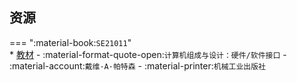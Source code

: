 ## 资源  
=== ":material-book:`SE21011`"  
    * [教材](https://api.mir6.com/api/lanzou?url=https://cqu-openlib.lanzout.com/ifVBT2opwq5a&down=true) - :material-format-quote-open:`计算机组成与设计：硬件/软件接口` - :material-account:`戴维·A·帕特森` - :material-printer:`机械工业出版社`  
